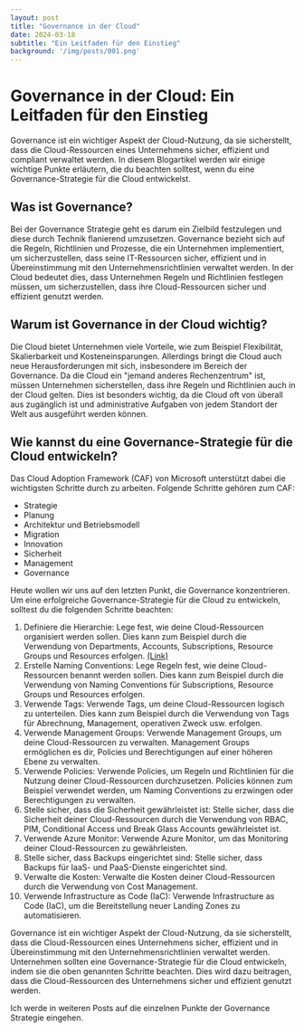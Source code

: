 ```yaml
---
layout: post
title: "Governance in der Cloud"
date: 2024-03-18
subtitle: "Ein Leitfaden für den Einstieg"
background: '/img/posts/001.png'
---
```

# Governance in der Cloud: Ein Leitfaden für den Einstieg

Governance ist ein wichtiger Aspekt der Cloud-Nutzung, da sie sicherstellt, dass die Cloud-Ressourcen eines Unternehmens sicher, effizient und compliant verwaltet werden. In diesem Blogartikel werden wir einige wichtige Punkte erläutern, die du beachten solltest, wenn du eine Governance-Strategie für die Cloud entwickelst.

## Was ist Governance?

Bei der Governance Strategie geht es darum ein Zielbild festzulegen und diese durch Technik flanierend umzusetzen. Governance bezieht sich auf die Regeln, Richtlinien und Prozesse, die ein Unternehmen implementiert, um sicherzustellen, dass seine IT-Ressourcen sicher, effizient und in Übereinstimmung mit den Unternehmensrichtlinien verwaltet werden. In der Cloud bedeutet dies, dass Unternehmen Regeln und Richtlinien festlegen müssen, um sicherzustellen, dass ihre Cloud-Ressourcen sicher und effizient genutzt werden.

## Warum ist Governance in der Cloud wichtig?

Die Cloud bietet Unternehmen viele Vorteile, wie zum Beispiel Flexibilität, Skalierbarkeit und Kosteneinsparungen. Allerdings bringt die Cloud auch neue Herausforderungen mit sich, insbesondere im Bereich der Governance. Da die Cloud ein "jemand anderes Rechenzentrum" ist, müssen Unternehmen sicherstellen, dass ihre Regeln und Richtlinien auch in der Cloud gelten. Dies ist besonders wichtig, da die Cloud oft von überall aus zugänglich ist und administrative Aufgaben von jedem Standort der Welt aus ausgeführt werden können.

## Wie kannst du eine Governance-Strategie für die Cloud entwickeln?

Das Cloud Adoption Framework (CAF) von Microsoft unterstützt dabei die wichtigsten Schritte durch zu arbeiten. Folgende Schritte gehören zum CAF:

- Strategie
- Planung
- Architektur und Betriebsmodell
- Migration
- Innovation
- Sicherheit
- Management
- Governance

Heute wollen wir uns auf den letzten Punkt, die Governance konzentrieren. Um eine erfolgreiche Governance-Strategie für die Cloud zu entwickeln, solltest du die folgenden Schritte beachten:

1. Definiere die Hierarchie: Lege fest, wie deine Cloud-Ressourcen organisiert werden sollen. Dies kann zum Beispiel durch die Verwendung von Departments, Accounts, Subscriptions, Resource Groups und Resources erfolgen. [(Link)](2024-03-29-azure-hierarchie.md)
2. Erstelle Naming Conventions: Lege Regeln fest, wie deine Cloud-Ressourcen benannt werden sollen. Dies kann zum Beispiel durch die Verwendung von Naming Conventions für Subscriptions, Resource Groups und Resources erfolgen.
3. Verwende Tags: Verwende Tags, um deine Cloud-Ressourcen logisch zu unterteilen. Dies kann zum Beispiel durch die Verwendung von Tags für Abrechnung, Management, operativen Zweck usw. erfolgen.
4. Verwende Management Groups: Verwende Management Groups, um deine Cloud-Ressourcen zu verwalten. Management Groups ermöglichen es dir, Policies und Berechtigungen auf einer höheren Ebene zu verwalten.
5. Verwende Policies: Verwende Policies, um Regeln und Richtlinien für die Nutzung deiner Cloud-Ressourcen durchzusetzen. Policies können zum Beispiel verwendet werden, um Naming Conventions zu erzwingen oder Berechtigungen zu verwalten.
6. Stelle sicher, dass die Sicherheit gewährleistet ist: Stelle sicher, dass die Sicherheit deiner Cloud-Ressourcen durch die Verwendung von RBAC, PIM, Conditional Access und Break Glass Accounts gewährleistet ist.
7. Verwende Azure Monitor: Verwende Azure Monitor, um das Monitoring deiner Cloud-Ressourcen zu gewährleisten.
8. Stelle sicher, dass Backups eingerichtet sind: Stelle sicher, dass Backups für IaaS- und PaaS-Dienste eingerichtet sind.
9. Verwalte die Kosten: Verwalte die Kosten deiner Cloud-Ressourcen durch die Verwendung von Cost Management.
10. Verwende Infrastructure as Code (IaC): Verwende Infrastructure as Code (IaC), um die Bereitstellung neuer Landing Zones zu automatisieren.

Governance ist ein wichtiger Aspekt der Cloud-Nutzung, da sie sicherstellt, dass die Cloud-Ressourcen eines Unternehmens sicher, effizient und in Übereinstimmung mit den Unternehmensrichtlinien verwaltet werden. Unternehmen sollten eine Governance-Strategie für die Cloud entwickeln, indem sie die oben genannten Schritte beachten. Dies wird dazu beitragen, dass die Cloud-Ressourcen des Unternehmens sicher und effizient genutzt werden.

Ich werde in weiteren Posts auf die einzelnen Punkte der Governance Strategie eingehen.
